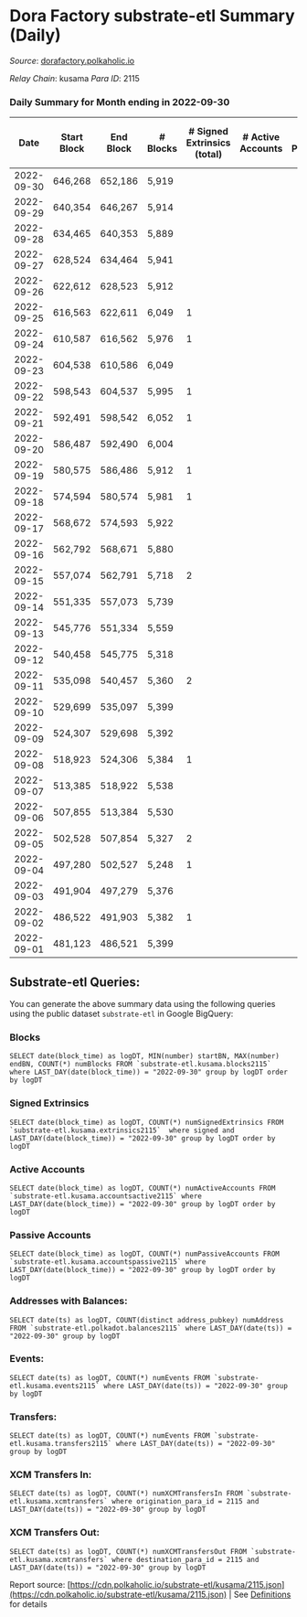 # Dora Factory substrate-etl Summary (Daily)

_Source_: [dorafactory.polkaholic.io](https://dorafactory.polkaholic.io)

*Relay Chain*: kusama
*Para ID*: 2115



### Daily Summary for Month ending in 2022-09-30


| Date | Start Block | End Block | # Blocks | # Signed Extrinsics (total) | # Active Accounts | # Passive | # New | # Addresses with Balances | # Events | # Transfers | # XCM Transfers In | # XCM Transfers Out | Issues | 
| ---- | ----------- | --------- | -------- | --------------------------- | ----------------- | --------- | ----- | ------------------------- | -------- | ----------- | ------------------ | ------------------- | ------ |
| 2022-09-30 | 646,268 | 652,186 | 5,919 |  |  |  |  | 371 | 11,841 |   |   |   |  |
| 2022-09-29 | 640,354 | 646,267 | 5,914 |  |  |  |  |  | 11,832 |   |   |   |  |
| 2022-09-28 | 634,465 | 640,353 | 5,889 |  |  |  |  |  | 11,781 |   |   |   |  |
| 2022-09-27 | 628,524 | 634,464 | 5,941 |  |  |  |  |  | 11,885 |   |   |   |  |
| 2022-09-26 | 622,612 | 628,523 | 5,912 |  |  |  |  |  | 11,828 |   |   |   |  |
| 2022-09-25 | 616,563 | 622,611 | 6,049 | 1 |  |  |  |  | 12,107 | 1  |   |   |  |
| 2022-09-24 | 610,587 | 616,562 | 5,976 | 1 |  |  |  |  | 11,961 | 1  |   |   |  |
| 2022-09-23 | 604,538 | 610,586 | 6,049 |  |  |  |  |  | 12,102 |   |   |   |  |
| 2022-09-22 | 598,543 | 604,537 | 5,995 | 1 |  |  |  |  | 11,999 | 1  |   |   |  |
| 2022-09-21 | 592,491 | 598,542 | 6,052 | 1 |  |  |  |  | 12,113 | 1  |   |   |  |
| 2022-09-20 | 586,487 | 592,490 | 6,004 |  |  |  |  |  | 12,012 |   |   |   |  |
| 2022-09-19 | 580,575 | 586,486 | 5,912 | 1 |  |  |  | 371 | 11,833 | 1  |   |   |  |
| 2022-09-18 | 574,594 | 580,574 | 5,981 | 1 |  |  |  | 371 | 11,969 |   |   |   |  |
| 2022-09-17 | 568,672 | 574,593 | 5,922 |  |  |  |  | 371 | 11,848 |   |   |   |  |
| 2022-09-16 | 562,792 | 568,671 | 5,880 |  |  |  |  | 371 | 11,763 |   |   |   |  |
| 2022-09-15 | 557,074 | 562,791 | 5,718 | 2 |  |  |  | 371 | 11,451 | 2  |   |   |  |
| 2022-09-14 | 551,335 | 557,073 | 5,739 |  |  |  |  | 371 | 11,481 |   |   |   |  |
| 2022-09-13 | 545,776 | 551,334 | 5,559 |  |  |  |  | 371 | 11,121 |   |   |   |  |
| 2022-09-12 | 540,458 | 545,775 | 5,318 |  |  |  |  |  | 10,639 |   |   |   |  |
| 2022-09-11 | 535,098 | 540,457 | 5,360 | 2 |  |  |  |  | 10,735 | 2  |   |   |  |
| 2022-09-10 | 529,699 | 535,097 | 5,399 |  |  |  |  |  | 10,801 |   |   |   |  |
| 2022-09-09 | 524,307 | 529,698 | 5,392 |  |  |  |  |  | 10,787 |   |   |   |  |
| 2022-09-08 | 518,923 | 524,306 | 5,384 | 1 |  |  |  | 371 | 10,777 | 1  |   |   |  |
| 2022-09-07 | 513,385 | 518,922 | 5,538 |  |  |  |  | 371 | 11,079 |   |   |   |  |
| 2022-09-06 | 507,855 | 513,384 | 5,530 |  |  |  |  | 371 | 11,063 |   |   |   |  |
| 2022-09-05 | 502,528 | 507,854 | 5,327 | 2 |  |  |  | 371 | 10,669 | 2  |   |   |  |
| 2022-09-04 | 497,280 | 502,527 | 5,248 | 1 |  |  |  | 371 | 10,505 | 1  |   |   |  |
| 2022-09-03 | 491,904 | 497,279 | 5,376 |  |  |  |  | 371 | 10,755 |   |   |   |  |
| 2022-09-02 | 486,522 | 491,903 | 5,382 | 1 |  |  |  | 371 | 10,773 | 1  |   |   |  |
| 2022-09-01 | 481,123 | 486,521 | 5,399 |  |  |  |  | 371 | 10,801 |   |   |   |  |

## Substrate-etl Queries:
You can generate the above summary data using the following queries using the public dataset `substrate-etl` in Google BigQuery:


### Blocks
```
SELECT date(block_time) as logDT, MIN(number) startBN, MAX(number) endBN, COUNT(*) numBlocks FROM `substrate-etl.kusama.blocks2115`  where LAST_DAY(date(block_time)) = "2022-09-30" group by logDT order by logDT
```


### Signed Extrinsics
```
SELECT date(block_time) as logDT, COUNT(*) numSignedExtrinsics FROM `substrate-etl.kusama.extrinsics2115`  where signed and LAST_DAY(date(block_time)) = "2022-09-30" group by logDT order by logDT
```


### Active Accounts
```
SELECT date(block_time) as logDT, COUNT(*) numActiveAccounts FROM `substrate-etl.kusama.accountsactive2115` where LAST_DAY(date(block_time)) = "2022-09-30" group by logDT order by logDT
```


### Passive Accounts
```
SELECT date(block_time) as logDT, COUNT(*) numPassiveAccounts FROM `substrate-etl.kusama.accountspassive2115` where LAST_DAY(date(block_time)) = "2022-09-30" group by logDT order by logDT
```


### Addresses with Balances:
```
SELECT date(ts) as logDT, COUNT(distinct address_pubkey) numAddress FROM `substrate-etl.polkadot.balances2115` where LAST_DAY(date(ts)) = "2022-09-30" group by logDT
```


### Events:
```
SELECT date(ts) as logDT, COUNT(*) numEvents FROM `substrate-etl.kusama.events2115` where LAST_DAY(date(ts)) = "2022-09-30" group by logDT
```


### Transfers:
```
SELECT date(ts) as logDT, COUNT(*) numEvents FROM `substrate-etl.kusama.transfers2115` where LAST_DAY(date(ts)) = "2022-09-30" group by logDT
```


### XCM Transfers In:
```
SELECT date(ts) as logDT, COUNT(*) numXCMTransfersIn FROM `substrate-etl.kusama.xcmtransfers` where origination_para_id = 2115 and LAST_DAY(date(ts)) = "2022-09-30" group by logDT
```


### XCM Transfers Out:
```
SELECT date(ts) as logDT, COUNT(*) numXCMTransfersOut FROM `substrate-etl.kusama.xcmtransfers` where destination_para_id = 2115 and LAST_DAY(date(ts)) = "2022-09-30" group by logDT
```



Report source: [https://cdn.polkaholic.io/substrate-etl/kusama/2115.json](https://cdn.polkaholic.io/substrate-etl/kusama/2115.json) | See [Definitions](/DEFINITIONS.md) for details
